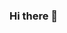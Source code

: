 ### Hi there 👋

<!--
**BeautifulDream1989/BeautifulDream1989** is a ✨ _special_ ✨ repository because its `README.md` (this file) appears on your GitHub profile.

Here are some ideas to get you started:

- 🔭 I’m currently working on a new social media omnipresent app ...
- 🌱 I’m currently learning how very complex this all can be ...
- 👯 I’m looking to collaborate on everything and anything ....
- 🤔 I’m looking for help with tricks, hacks, and tools...
- 💬 Ask anything ...




